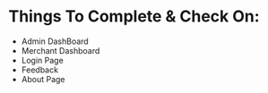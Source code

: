 # Things To Complete & Check On:

-   Admin DashBoard
-   Merchant Dashboard
-   Login Page
-   Feedback
-   About Page
